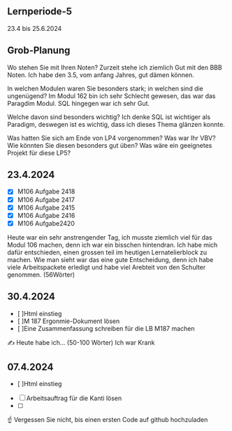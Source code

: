 ## Lernperiode-5

23.4 bis 25.6.2024

## Grob-Planung
Wo stehen Sie mit Ihren Noten? Zurzeit stehe ich ziemlich Gut mit den BBB Noten. Ich habe den 3.5, vom anfang Jahres, gut dämen können. 

In welchen Modulen waren Sie besonders stark; in welchen sind die ungenügend? Im Modul 162 bin ich sehr Schlecht gewesen, das war das Paragdim Modul. SQL hingegen war ich sehr Gut.

Welche davon sind besonders wichtig? Ich denke SQL ist wichtiger als Paradigm, deswegen ist es wichtig, dass ich dieses Thema glänzen konnte. 

Was hatten Sie sich am Ende von LP4 vorgenommen? Was war Ihr VBV? Wie könnten Sie diesen besonders gut üben?
Was wäre ein geeignetes Projekt für diese LP5?
## 23.4.2024
- [x] M106 Aufgabe 2418
- [x] M106 Aufgabe 2417
- [x] M106 Aufgabe 2415
- [x] M106 Aufgabe 2416
- [x] M106 Aufgabe2420

Heute war ein sehr anstrengender Tag, ich musste ziemlich viel für das Modul 106 machen, denn ich war ein bisschen hintendran. Ich habe mich dafür entschieden, einen grossen teil im heutigen Lernatelierblock zu machen. Wie man sieht war das eine gute Entscheidung, denn ich habe viele Arbeitspackete erledigt und habe viel Arebteit von den Schulter genommen. (56Wörter)

## 30.4.2024
- [ ]Html einstieg
- [ ]M 187 Ergonmie-Dokument lösen
- [ ]Eine Zusammenfassung schreiben für die LB M187 machen

✍️ Heute habe ich... (50-100 Wörter) Ich war Krank

## 07.4.2024
- [ ]Html einstieg
- [ ] Arbeitsauftrag für die Kanti lösen
- [ ]

☝️ Vergessen Sie nicht, bis einen ersten Code auf github hochzuladen
